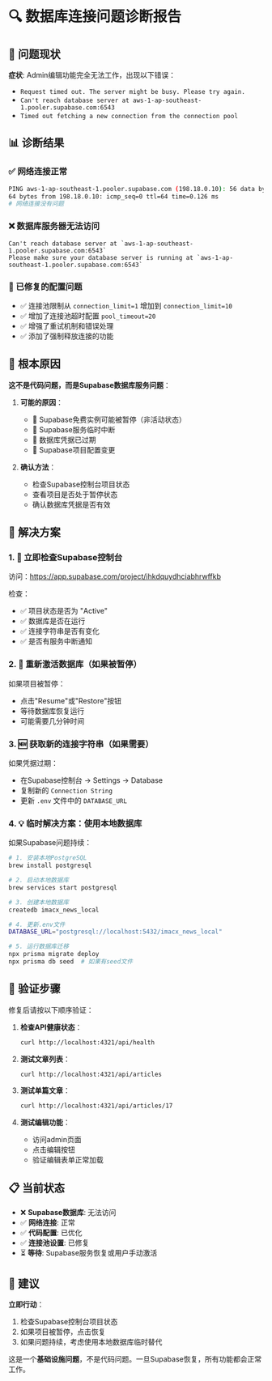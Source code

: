 # 🔍 数据库连接问题诊断报告

## 🎯 问题现状

**症状**: Admin编辑功能完全无法工作，出现以下错误：
- `Request timed out. The server might be busy. Please try again.`
- `Can't reach database server at aws-1-ap-southeast-1.pooler.supabase.com:6543`
- `Timed out fetching a new connection from the connection pool`

## 📊 诊断结果

### ✅ 网络连接正常
```bash
PING aws-1-ap-southeast-1.pooler.supabase.com (198.18.0.10): 56 data bytes
64 bytes from 198.18.0.10: icmp_seq=0 ttl=64 time=0.126 ms
# 网络连接没有问题
```

### ❌ 数据库服务器无法访问
```
Can't reach database server at `aws-1-ap-southeast-1.pooler.supabase.com:6543`
Please make sure your database server is running at `aws-1-ap-southeast-1.pooler.supabase.com:6543`
```

### 🔧 已修复的配置问题
- ✅ 连接池限制从 `connection_limit=1` 增加到 `connection_limit=10`
- ✅ 增加了连接池超时配置 `pool_timeout=20`
- ✅ 增强了重试机制和错误处理
- ✅ 添加了强制释放连接的功能

## 🎯 根本原因

**这不是代码问题，而是Supabase数据库服务问题**：

1. **可能的原因**：
   - 🔴 Supabase免费实例可能被暂停（非活动状态）
   - 🔴 Supabase服务临时中断
   - 🔴 数据库凭据已过期
   - 🔴 Supabase项目配置变更

2. **确认方法**：
   - 检查Supabase控制台项目状态
   - 查看项目是否处于暂停状态
   - 确认数据库凭据是否有效

## 🚀 解决方案

### 1. 📱 立即检查Supabase控制台
访问：https://app.supabase.com/project/ihkdquydhciabhrwffkb

检查：
- ✅ 项目状态是否为 "Active"
- ✅ 数据库是否在运行
- ✅ 连接字符串是否有变化
- ✅ 是否有服务中断通知

### 2. 🔄 重新激活数据库（如果被暂停）
如果项目被暂停：
- 点击"Resume"或"Restore"按钮
- 等待数据库恢复运行
- 可能需要几分钟时间

### 3. 🆕 获取新的连接字符串（如果需要）
如果凭据过期：
- 在Supabase控制台 → Settings → Database
- 复制新的 `Connection String` 
- 更新 `.env` 文件中的 `DATABASE_URL`

### 4. 💡 临时解决方案：使用本地数据库
如果Supabase问题持续：

```bash
# 1. 安装本地PostgreSQL
brew install postgresql

# 2. 启动本地数据库
brew services start postgresql

# 3. 创建本地数据库
createdb imacx_news_local

# 4. 更新.env文件
DATABASE_URL="postgresql://localhost:5432/imacx_news_local"

# 5. 运行数据库迁移
npx prisma migrate deploy
npx prisma db seed  # 如果有seed文件
```

## 🧪 验证步骤

修复后请按以下顺序验证：

1. **检查API健康状态**：
   ```bash
   curl http://localhost:4321/api/health
   ```

2. **测试文章列表**：
   ```bash
   curl http://localhost:4321/api/articles
   ```

3. **测试单篇文章**：
   ```bash
   curl http://localhost:4321/api/articles/17
   ```

4. **测试编辑功能**：
   - 访问admin页面
   - 点击编辑按钮
   - 验证编辑表单正常加载

## 📋 当前状态

- ❌ **Supabase数据库**: 无法访问
- ✅ **网络连接**: 正常
- ✅ **代码配置**: 已优化
- ✅ **连接池设置**: 已修复
- ⏳ **等待**: Supabase服务恢复或用户手动激活

## 💬 建议

**立即行动**：
1. 检查Supabase控制台项目状态
2. 如果项目被暂停，点击恢复
3. 如果问题持续，考虑使用本地数据库临时替代

这是一个**基础设施问题**，不是代码问题。一旦Supabase恢复，所有功能都会正常工作。
